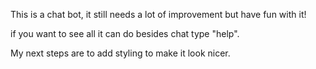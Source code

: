 This is a chat bot, it still needs a lot of improvement but have fun with it!

if you want to see all it can do besides chat type "help".


My next steps are to add styling to make it look nicer.
